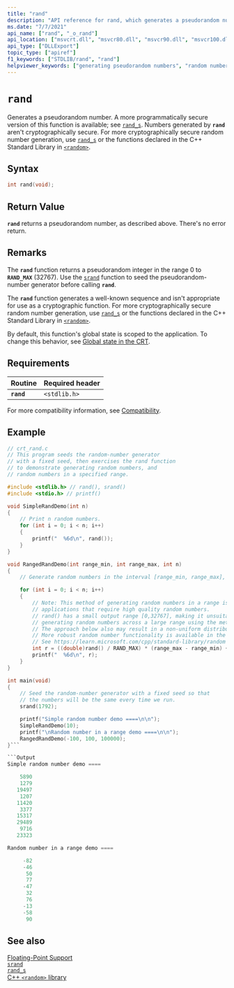 ```yaml
---
title: "rand"
description: "API reference for rand, which generates a pseudorandom number by using a well-known and fully reproducible algorithm."
ms.date: "7/7/2021"
api_name: ["rand", "_o_rand"]
api_location: ["msvcrt.dll", "msvcr80.dll", "msvcr90.dll", "msvcr100.dll", "msvcr100_clr0400.dll", "msvcr110.dll", "msvcr110_clr0400.dll", "msvcr120.dll", "msvcr120_clr0400.dll", "ucrtbase.dll", "api-ms-win-crt-utility-l1-1-0.dll", "ntoskrnl.exe", "api-ms-win-crt-private-l1-1-0.dll"]
api_type: ["DLLExport"]
topic_type: ["apiref"]
f1_keywords: ["STDLIB/rand", "rand"]
helpviewer_keywords: ["generating pseudorandom numbers", "random numbers, generating", "numbers, pseudorandom", "rand function", "pseudorandom numbers", "numbers, generating pseudorandom"]
---
```

# `rand`

Generates a pseudorandom number. A more programmatically secure version of this function is available; see [`rand_s`](rand-s.md). Numbers generated by **`rand`** aren't cryptographically secure. For more cryptographically secure random number generation, use [`rand_s`](rand-s.md) or the functions declared in the C++ Standard Library in [`<random>`](../../standard-library/random.md).

## Syntax

```C
int rand(void);
```

## Return Value

**`rand`** returns a pseudorandom number, as described above. There's no error return.

## Remarks

The **`rand`** function returns a pseudorandom integer in the range 0 to **`RAND_MAX`** (32767). Use the [`srand`](srand.md) function to seed the pseudorandom-number generator before calling **`rand`**.

The **`rand`** function generates a well-known sequence and isn't appropriate for use as a cryptographic function. For more cryptographically secure random number generation, use [`rand_s`](rand-s.md) or the functions declared in the C++ Standard Library in [`<random>`](../../standard-library/random.md).

By default, this function's global state is scoped to the application. To change this behavior, see [Global state in the CRT](../global-state.md).

## Requirements

|Routine|Required header|
|-------------|---------------------|
|**`rand`**|`<stdlib.h>`|

For more compatibility information, see [Compatibility](../../c-runtime-library/compatibility.md).

## Example

```C
// crt_rand.c
// This program seeds the random-number generator
// with a fixed seed, then exercises the rand function
// to demonstrate generating random numbers, and
// random numbers in a specified range.

#include <stdlib.h> // rand(), srand()
#include <stdio.h> // printf()

void SimpleRandDemo(int n)
{
    // Print n random numbers.
    for (int i = 0; i < n; i++)
    {
        printf("  %6d\n", rand());
    }
}

void RangedRandDemo(int range_min, int range_max, int n)
{
    // Generate random numbers in the interval [range_min, range_max], inclusive.

    for (int i = 0; i < n; i++)
    {
        // Note: This method of generating random numbers in a range isn't suitable for
        // applications that require high quality random numbers.
        // rand() has a small output range [0,32767], making it unsuitable for
        // generating random numbers across a large range using the method below.
        // The approach below also may result in a non-uniform distribution.
        // More robust random number functionality is available in the C++ <random> header.
        // See https://learn.microsoft.com/cpp/standard-library/random
        int r = ((double)rand() / RAND_MAX) * (range_max - range_min) + range_min;
        printf("  %6d\n", r);
    }
}

int main(void)
{
    // Seed the random-number generator with a fixed seed so that
    // the numbers will be the same every time we run.
    srand(1792);

    printf("Simple random number demo ====\n\n");
    SimpleRandDemo(10);
    printf("\nRandom number in a range demo ====\n\n");
    RangedRandDemo(-100, 100, 100000);
}```

```Output
Simple random number demo ====

    5890
    1279
   19497
    1207
   11420
    3377
   15317
   29489
    9716
   23323

Random number in a range demo ====

     -82
     -46
      50
      77
     -47
      32
      76
     -13
     -58
      90
```

## See also

[Floating-Point Support](../../c-runtime-library/floating-point-support.md)\
[`srand`](srand.md)\
[`rand_s`](rand-s.md)\
[C++ `<random>` library](../../standard-library/random.md)
